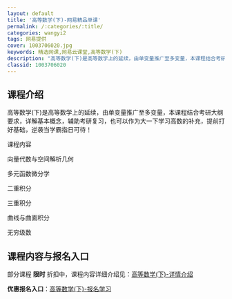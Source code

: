 ```yaml
---
layout: default
title: '高等数学(下)-网易精品单课'
permalink: /:categories/:title/
categories: wangyi2
tags: 网易提供
cover: 1003706020.jpg
keywords: 精选网课,网易云课堂,高等数学(下)
description: "高等数学(下)是高等数学上的延续，由单变量推广至多变量，本课程结合考研大纲要求，详解基本概念，辅助考研复习，也可以作为大一下学习高数的补充，提前打好基础，逆袭当学霸指日可待！课程内容向量代数"
classid: 1003706020
---
```


## 课程介绍

高等数学(下)是高等数学上的延续，由单变量推广至多变量，本课程结合考研大纲要求，详解基本概念，辅助考研复习，也可以作为大一下学习高数的补充，提前打好基础，逆袭当学霸指日可待！

课程内容

向量代数与空间解析几何

多元函数微分学

二重积分

三重积分

曲线与曲面积分

无穷级数

## 课程内容与报名入口

部分课程 **限时** 折扣中，课程内容详细介绍见：[高等数学(下)-详情介绍](https://study.163.com/course/introduction/1003706020.htm?share=1&shareId=1025206652&utm_campaign=share&utm_medium=iphoneShare&utm_source=&utm_u=1025206652)

**优惠报名入口**：[高等数学(下)-报名学习](https://study.163.com/course/introduction/1003706020.htm?share=1&shareId=1025206652&utm_campaign=share&utm_medium=iphoneShare&utm_source=&utm_u=1025206652)

